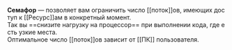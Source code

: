 **Семафор** — позволяет вам ограничить число [[поток]]ов, имеющих доступ к [[Ресурс]]ам в конкретный момент. 
Так вы ==снизите нагрузку на процессор== при выполнении кода, где есть узкие места. 
Оптимальное число [[поток]]ов зависит от [[ПК]] пользователя.